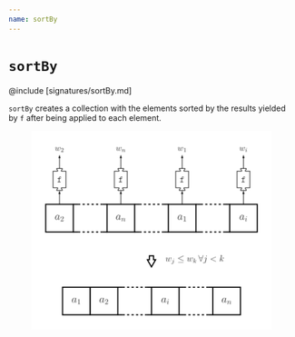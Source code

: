 ```yaml
---
name: sortBy
---
```


# `sortBy`

@include [signatures/sortBy.md]

`sortBy` creates a collection with the elements sorted by the results yielded by `f` after being applied to each element.

<figure class="diagram">
  <img src="images/sortBy.svg" alt="sortBy function">
  <!-- <figcaption class="diagram-desc"></figcaption> -->
</figure>
